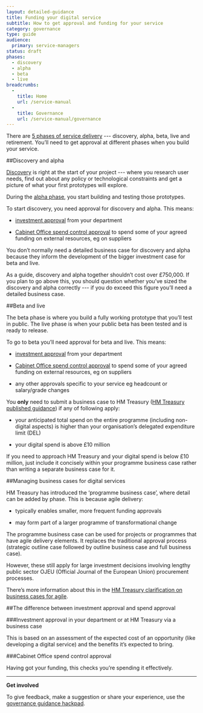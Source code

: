 ```yaml
---
layout: detailed-guidance
title: Funding your digital service
subtitle: How to get approval and funding for your service
category: governance
type: guide
audience:
  primary: service-managers
status: draft
phases:
  - discovery
  - alpha
  - beta
  - live
breadcrumbs:
  -
    title: Home
    url: /service-manual
  -
    title: Governance
    url: /service-manual/governance
---
```


There are [5 phases of service delivery](/service-manual/phases) --- discovery, alpha, beta, live and retirement. You’ll need to get approval at different phases when you build your service. 

##Discovery and alpha

[Discovery](/service-manual/phases/discovery) is right at the start of your project --- where you research user needs, find out about any policy or technological constraints and get a picture of what your first prototypes will explore.

During the [alpha phase](/service-manual/phases/alpha), you start building and testing those prototypes.

To start discovery, you need approval for discovery and alpha. This means:

* [investment approval](#investment-approval-in-your-department-or-at-hm-treasury-via-a-business-case) from your department

* [Cabinet Office spend control approval](#cabinet-office-spend-control-approval) to spend some of your agreed funding on external resources, eg on suppliers

You don’t normally need a detailed business case for discovery and alpha because they inform the development of the bigger investment case for beta and live.

As a guide, discovery and alpha together shouldn’t cost over £750,000. If you plan to go above this, you should question whether you’ve sized the discovery and alpha correctly --- if you do exceed this figure you’ll need a detailed business case.


##Beta and live

The beta phase is where you build a fully working prototype that you’ll test in public. The live phase is when your public beta has been tested and is ready to release.

To go to beta you’ll need approval for beta and live. This means:

* [investment approval](#investment-approval-in-your-department-or-at-hm-treasury-via-a-business-case) from your department

* [Cabinet Office spend control approval](#cabinet-office-spend-control-approval) to spend some of your agreed funding on external resources, eg on suppliers

* any other approvals specific to your service eg headcount or salary/grade changes

You **only** need to submit a business case to HM Treasury ([HM Treasury published guidance](https://www.gov.uk/government/publications/the-green-book-appraisal-and-evaluation-in-central-governent)) if any of following apply:

* your anticipated total spend on the entire programme (including non-digital aspects) is higher than your organisation’s delegated expenditure limit (DEL)

* your digital spend is above £10 million

If you need to approach HM Treasury and your digital spend is below £10 million, just include it concisely within your programme business case rather than writing a separate business case for it.

##Managing business cases for digital services

HM Treasury has introduced the ‘programme business case’, where detail can be added by phase. This is because agile delivery:

* typically enables smaller, more frequent funding approvals

* may form part of a larger programme of transformational change

The programme business case can be used for projects or programmes that have agile delivery elements. It replaces the traditional approval process (strategic outline case followed by outline business case and full business case).

However, these still apply for large investment decisions involving lengthy public sector OJEU (Official Journal of the European Union) procurement processes. 

There’s more information about this in the [HM Treasury clarification on business cases for agile](https://www.gov.uk/government/publications/the-green-book-appraisal-and-evaluation-in-central-governent/agile-systems-projects-a-clarification-of-business-case-guidance).

##The difference between investment approval and spend approval

###Investment approval in your department or at HM Treasury via a business case

This is based on an assessment of the expected cost of an opportunity (like developing a digital service) and the benefits it’s expected to bring. 

###Cabinet Office spend control approval

Having got your funding, this checks you’re spending it effectively.

<hr>

**Get involved**

To give feedback, make a suggestion or share your experience, use the [governance guidance hackpad](https://gds-governance-guidance.hackpad.com/Funding-your-digital-service-zuSsD3LefFv).
